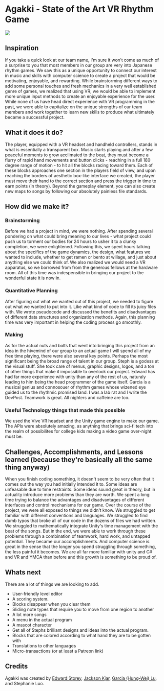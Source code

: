 # Agakki - State of the Art VR Rhythm Game

[![](http://img.youtube.com/vi/j7r7iOCwpsQ/0.jpg)](https://youtu.be/j7r7iOCwpsQ)

## Inspiration
If you take a quick look at our team name, I'm sure it won't come as much of a surprise to you that most members in our group are very into Japanese rhythm games. We saw this as a unique opportunity to connect our interest in music and skills with computer science to create a project that would be motivating, enjoyable, and rewarding. While brainstorming different ways to add some personal touches and fresh mechanics in a very well established genre of games, we realized that using VR, we would be able to implement more unique input methods to create an enjoyable experience for the user. While none of us have head direct experience with VR programming in the past, we were able to capitalize on the unique strengths of our team members and work together to learn new skills to produce what ultimately became a successful project.
## What it does it do?
The player, equipped with a VR headset and handheld controllers, stands in what is essentially a transparent box. Music starts playing and after a few peaceful moments to grow acclimated to the beat, they must become a flurry of rapid hand movements and button clicks - reaching in a full 180 degree range of motion - to hit all the blocks racing toward them. Each of these blocks approaches one section in the players field of view, and upon reaching the borders of aesthetic box-like interface we created, the player must move their hand to the correct section and press the trigger in time to earn points (in theory). Beyond the gameplay element, you can also create new maps to songs by following our absolutely painless file standards.
## How did we make it?
### Brainstorming
Before we had a project in mind, we were nothing. After spending several pondering on what could bring meaning to our lives - what project could push us to torment our bodies for 24 hours to usher it to a clunky completion, we were enlightened. Following this, we spent hours talking about the specifics of the game dynamics, the design, what features we wanted to include, whether to get ramen or bento at willage, and just about anything else we could think of. We also realized we would need a VR apparatus, so we borrowed from from the generous fellows at the hardware room. All of this time was indespensible in bringing our project to the wonderful state it is now in.
### Quantitative Planning
After figuring out what we wanted out of this project, we needed to figure out what we wanted to put into it. Like what kind of code to fill its juicy files with. We wrote pseudocode and discussed the benefits and disadvantages of different data structures and organization methods. Again, this planning time was very important in helping the coding process go smoothly.
### Making
As for the actual nuts and bolts that went into bringing this project from an idea in the hivemind of our group to an actual game I will spend all of my free time playing, there were also several key points. Perhaps the most significant being the broad range of talent in our group. Steph is a godess at the visual stuff. She took care of menus, graphic designs, logos, and a ton of other things that make it impossible to overlook our project. Edward has had far more experience with unity than any of the rest of us, naturaly leading to him being the head programmer of the game itself. Garcia is a musical genius and connosouer of rhythm games whose wizened eye guided us to the rhythmic promised land. I was a lab rat and I write the DevPost. Teamwork is great. All nighters and caffeine are too.
### Useful Technology things that made this possible
We used the Vive VR headset and the Unity game engine to make our game. The APIs were absolutely amazing, as anything that brings sci-fi tech into the realm of possibilites for college kids making a video game over-night must be. 
## Challenges, Accomplishments, and Lessons learned (because they're basically all the same thing anyway)
When you finish coding something, it doesn't seem to be very often that it comes out the way you had initially intended it to. Some ideas are unfeasable due to time restraints. Some ideas sound great in theory, but in actuality introduce more problems than they are worth. We spent a long time trying to balance the advantages and disadvantages of different interfaces and control mechanisms for our game. Over the course of the project, we were all exposed to things we didn't know. We struggled to get familiar with different conventions and languages. We struggled to find dumb typos that broke all of our code in the dozens of files we had written. We struggled to mathematically integrate Unity's time management with the beat of the songs. But in the end, we were able to work through these problems through a combination of teamwork, hard work, and untapped potential. They became our accomplishments. And computer science is great in the sense that the longer you spend struggling through something, the less painful it becomes. We are all far more familiar with unity and C# and VR and YMCA than before and this growth is something to be proud of.
## Whats next
There are a lot of things we are looking to add.
- User-friendly level editor
- A scoring system.
- Blocks disappear when you clear them
- Sliding note types that require you to move from one region to another
- A lot more songs
- A menu in the actual program
- A mascot character
- Get all of Stephs brilliant designs and ideas into the actual program.
- Blocks that are colored according to what hand they are to be gotten with
- Translations to other languages
- Micro-transactions (or at least a Patreon link)

## Credits
Agakki was created by [Edward Storey](https://github.com/edwardstorey), [Jackson Kjar](https://github.com/jacksonkjar), [Garcia (Hung-Wei) Lu](https://github.com/gargargargar), and Stephanie Luo.
